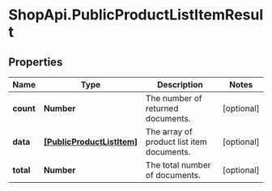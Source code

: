 # ShopApi.PublicProductListItemResult

## Properties
Name | Type | Description | Notes
------------ | ------------- | ------------- | -------------
**count** | **Number** | The number of returned documents. | [optional] 
**data** | [**[PublicProductListItem]**](PublicProductListItem.md) | The array of product list item documents. | [optional] 
**total** | **Number** | The total number of documents. | [optional] 



